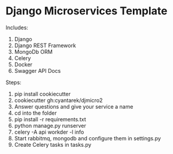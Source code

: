 # Django Microservices Template

Includes:

01. Django
02. Django REST Framework
03. MongoDb ORM
04. Celery
05. Docker
06. Swagger API Docs

Steps:
01. pip install cookiecutter
02. cookiecutter gh:cyantarek/djmicro2
03. Answer questions and give your service a name
04. cd into the folder
05. pip install -r requirements.txt
06. python manage.py runserver
07. celery -A api workder -l info
08. Start rabbitmq, mongodb and configure them in settings.py
09. Create Celery tasks in tasks.py
